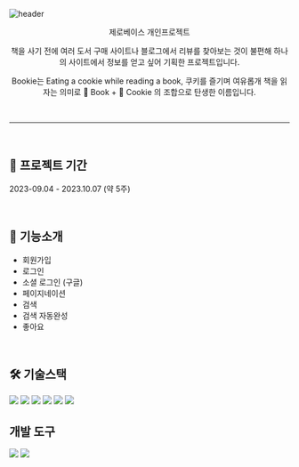 ![header](https://capsule-render.vercel.app/api?type=wave&color=caa477&height=300&section=header&text=Bookie%20Project&fontSize=88&fontColor=ffffff)

<div align=center>
제로베이스 개인프로젝트

<br />

책을 사기 전에 여러 도서 구매 사이트나 블로그에서 리뷰를 찾아보는 것이 불편해 하나의 사이트에서 정보를 얻고 싶어 기획한 프로젝트입니다.

Bookie는 Eating a cookie while reading a book, 쿠키를 즐기며 여유롭개 책을 읽자는 의미로 📕 Book + 🍪 Cookie 의 조합으로 탄생한 이름입니다.

</div>
<br />
<hr />

<br />

## 📆 프로젝트 기간

2023-09.04 - 2023.10.07 (약 5주)

<br />

## 📌 기능소개

- 회원가입
- 로그인
- 소셜 로그인 (구글)
- 페이지네이션
- 검색
- 검색 자동완성
- 좋아요

<br />

## 🛠️ 기술스택

<img src="https://img.shields.io/badge/javascript-F7DF1E?style=for-the-badge&logo=javascript&logoColor=white"/>
<img src="https://img.shields.io/badge/HTML-E34F26?style=for-the-badge&logo=HTML5&logoColor=white"/>
<img src="https://img.shields.io/badge/CSS-1572B6?style=for-the-badge&logo=CSS3&logoColor=white"/>

<img src="https://img.shields.io/badge/Vite-646CFF?style=for-the-badge&logo=vite&logoColor=white"/>
<img src="https://img.shields.io/badge/TypeScript-3178C6?style=for-the-badge&logo=TypeScript&logoColor=white"/>

<img src="https://img.shields.io/badge/Firebase-FFCA28?style=for-the-badge&logo=Firebase&logoColor=white"/>

## 개발 도구

<img src="https://img.shields.io/badge/Git-F05032?style=flat&logo=Git&logoColor=white"/>
<img src="https://img.shields.io/badge/GitHub-181717?style=flat&logo=GitHub&logoColor=white"/>

